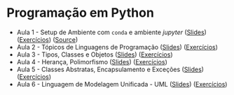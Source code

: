 # Programação em Python

* Aula 1 - Setup de Ambiente com `conda` e ambiente *jupyter* ([Slides](https://github.com/ai2-education-fiep-turma-3/02-programacao-python/raw/main/slides/aula1/slides.pdf)) ([Exercícios](https://github.com/ai2-education-fiep-turma-3/02-programacao-python/blob/main/exercicios/aula1)) ([Source](https://github.com/ai2-education-fiep-turma-3/02-programacao-python/blob/main/src/aula1))
* Aula 2 - Tópicos de Linguagens de Programação ([Slides](https://github.com/ai2-education-fiep-turma-3/02-programacao-python/raw/main/slides/aula2/slides.pdf)) ([Exercícios](https://github.com/ai2-education-fiep-turma-3/02-programacao-python/blob/main/exercicios/aula2)) 
* Aula 3 - Tipos, Classes e Objetos ([Slides](https://github.com/ai2-education-fiep-turma-3/02-programacao-python/raw/main/slides/aula3/slides.pdf)) ([Exercícios](https://github.com/ai2-education-fiep-turma-3/02-programacao-python/blob/main/exercicios/aula3)) 
* Aula 4 - Herança, Polimorfismo ([Slides](https://github.com/ai2-education-fiep-turma-3/02-programacao-python/raw/main/slides/aula4/slides.pdf)) ([Exercícios](https://github.com/ai2-education-fiep-turma-3/02-programacao-python/blob/main/exercicios/aula4)) 
* Aula 5 - Classes Abstratas, Encapsulamento e Exceções ([Slides](https://github.com/ai2-education-fiep-turma-3/02-programacao-python/raw/main/slides/aula5/slides.pdf)) ([Exercícios](https://github.com/ai2-education-fiep-turma-3/02-programacao-python/blob/main/exercicios/aula5)) 
* Aula 6 - Linguagem de Modelagem Unificada - UML ([Slides](https://github.com/ai2-education-fiep-turma-3/02-programacao-python/raw/main/slides/aula6/slides.pdf)) ([Exercícios](https://github.com/ai2-education-fiep-turma-3/02-programacao-python/blob/main/exercicios/aula6)) 
